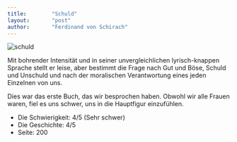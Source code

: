 ```yaml
---
title:        "Schuld"
layout:       "post"
author:       "Ferdinand von Schirach"
---
```


![schuld](https://i.gr-assets.com/images/S/compressed.photo.goodreads.com/books/1328977763l/8846471.jpg "Schuld")

Mit bohrender Intensität und in seiner unvergleichlichen lyrisch-knappen Sprache stellt er leise, aber bestimmt die Frage nach Gut und Böse, Schuld und Unschuld und nach der moralischen Verantwortung eines jeden Einzelnen von uns.

Dies war das erste Buch, das wir besprochen haben.
Obwohl wir alle Frauen waren, fiel es uns schwer, uns in die Hauptfigur einzufühlen. 

* Die Schwierigkeit: 4/5 (Sehr schwer)
* Die Geschichte: 4/5
* Seite: 200
 

